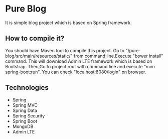 Pure Blog
======
It is simple blog project which is based on Spring framework.

How to compile it?
--------------------
You should have Maven tool to compile this project.
Go to "/pure-blog/src/main/resources/static/" from command line.Execute "bower install" command. This will download Admin LTE framework which is based on Bootstrap.
Then,Go to project root with command line and execute "mvn spring-boot:run".
You can check "localhost:8080/login" on browser.

Technologies
-----------------------------
- Spring 
- Spring MVC
- Spring Data
- Spring Security
- Spring Boot
- MongoDB
- Admin LTE
